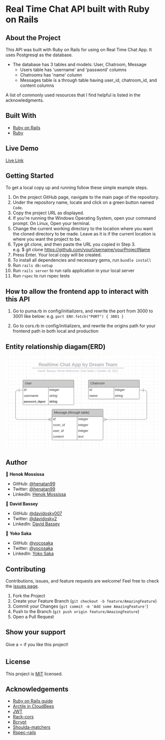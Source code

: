# Real Time Chat API built with Ruby on Rails

## About the Project

This API was built with Ruby on Rails for using on Real Time Chat App.
It uses Postgresql as the database.

- The database has 3 tables and models: User, Chatroom, Message
  - Users table has 'username' and 'password' columns
  - Chatrooms has 'name' column
  - Messages table is a through table having user_id, chatroom_id, and content columns
  <!-- - To authorize users, this app uses [JWT](https://jwt.io/) and [Rack-cors](https://github.com/cyu/rack-cors) -->

A list of commonly used resources that I find helpful is listed in the acknowledgments.

## Built With

- [Ruby on Rails](https://rubyonrails.org/)
- [Ruby](https://www.ruby-lang.org/en/)

## Live Demo

[Live Link](https://chat-app-api-dreamteam.herokuapp.com/)

## Getting Started

To get a local copy up and running follow these simple example steps.

1. On the project GitHub page, navigate to the main page of the repository.
2. Under the repository name, locate and click on a green button named `Code`.
3. Copy the project URL as displayed.
4. If you're running the Windows Operating System, open your command prompt. On Linux, Open your terminal.
5. Change the current working directory to the location where you want the cloned directory to be made. Leave as it is if the current location is where you want the project to be.
6. Type git clone, and then paste the URL you copied in Step 3. <br>
   e.g. $ git clone https://github.com/yourUsername/yourProjectName
7. Press Enter. Your local copy will be created.
8. To install all dependencies and necessary gems, run `bundle install`
9. Run `rails db:setup`
10. Run `rails server` to run rails application in your local server
11. Run `rspec` to run rspec tests

## How to allow the frontend app to interact with this API

1. Go to puma.rb in config/initializers, and rewrite the port from 3000 to 3001 like below:
   e.g. `port ENV.fetch("PORT") { 3001 }`

2. Go to cors.rb in config/initializers, and rewrite the origins path for your frontend path in both local and production

<!-- ## Authentication

- To manage records and items, it needs to log in with a username and a password. Then, you need to include a token, which is issued and passed by logged in, in the header when interacting with this API like below:
`headers: {
  'Content-Type': 'application/json',
  Authorization: `Bearer ${token}`,
},`
- Plus, to manage items, it needs to log in with the user account with the admin: true
 -->

## Entity relationship diagam(ERD)

![ERD](./docs/ERD.png)

## Author

👤 **Henok Mossissa**

- GitHub: [@henatan99](https://github.com/henatan99)
- Twitter: [@henatan99](https://twitter.com/henatan99)
- LinkedIn: [Henok Mossissa](https://www.linkedin.com/in/henok-mekonnen-2a251613/)

👤 **David Bassey**

- GitHub: [@davidosky007](https://github.com/davidosky007)
- Twitter: [@davidosky2](https://twitter.com/Davidosky2)
- LinkedIn: [David Bassey](https://www.linkedin.com/in/david-bassey-akan/)

👤 **Yoko Saka**

- GitHub: [@yocosaka](https://github.com/yocosaka)
- Twitter: [@yocosaka](https://twitter.com/yocosaka)
- LinkedIn: [Yoko Saka](https://www.linkedin.com/in/yokosaka)

## Contributing

Contributions, issues, and feature requests are welcome!
Feel free to check the [issues page](../../issues).

1. Fork the Project
2. Create your Feature Branch (`git checkout -b feature/AmazingFeature`)
3. Commit your Changes (`git commit -m 'Add some AmazingFeature'`)
4. Push to the Branch (`git push origin feature/AmazingFeature`)
5. Open a Pull Request

## Show your support

Give a ⭐️ if you like this project!

## License

This project is [MIT](./LICENSE) licensed.

## Acknowledgements

- [Ruby on Rails guide](https://guides.rubyonrails.org/api_documentation_guidelines.html)
- [Arctile in CloudBees](https://www.cloudbees.com/blog/producing-documentation-for-your-rails-api/)
- [JWT](https://jwt.io/)
- [Rack-cors](https://github.com/cyu/rack-cors)
- [Bcrypt](https://github.com/kelektiv/node.bcrypt.js#readme)
- [Shoulda-matchers](https://github.com/thoughtbot/shoulda-matchers)
- [Rspec-rails](https://github.com/rspec/rspec-rails)
